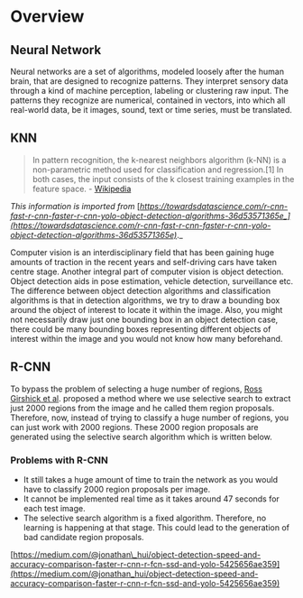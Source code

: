 # Overview

## Neural Network

Neural networks are a set of algorithms, modeled loosely after the human brain, that are designed to recognize patterns. They interpret sensory data through a kind of machine perception, labeling or clustering raw input. The patterns they recognize are numerical, contained in vectors, into which all real-world data, be it images, sound, text or time series, must be translated.

## KNN

> In pattern recognition, the k-nearest neighbors algorithm \(k-NN\) is a non-parametric method used for classification and regression.\[1\] In both cases, the input consists of the k closest training examples in the feature space. _-_ [Wikipedia](https://en.wikipedia.org/wiki/K-nearest_neighbors_algorithm)



_This information is imported from_ [_https://towardsdatascience.com/r-cnn-fast-r-cnn-faster-r-cnn-yolo-object-detection-algorithms-36d53571365e_](https://towardsdatascience.com/r-cnn-fast-r-cnn-faster-r-cnn-yolo-object-detection-algorithms-36d53571365e)_._

Computer vision is an interdisciplinary field that has been gaining huge amounts of traction in the recent years and self-driving cars have taken centre stage. Another integral part of computer vision is object detection. Object detection aids in pose estimation, vehicle detection, surveillance etc. The difference between object detection algorithms and classification algorithms is that in detection algorithms, we try to draw a bounding box around the object of interest to locate it within the image. Also, you might not necessarily draw just one bounding box in an object detection case, there could be many bounding boxes representing different objects of interest within the image and you would not know how many beforehand.

## R-CNN <a id="bbfe"></a>

To bypass the problem of selecting a huge number of regions, [Ross Girshick et al](https://arxiv.org/pdf/1311.2524.pdf). proposed a method where we use selective search to extract just 2000 regions from the image and he called them region proposals. Therefore, now, instead of trying to classify a huge number of regions, you can just work with 2000 regions. These 2000 region proposals are generated using the selective search algorithm which is written below.

### Problems with R-CNN

* It still takes a huge amount of time to train the network as you would have to classify 2000 region proposals per image.
* It cannot be implemented real time as it takes around 47 seconds for each test image.
* The selective search algorithm is a fixed algorithm. Therefore, no learning is happening at that stage. This could lead to the generation of bad candidate region proposals.

[https://medium.com/@jonathan\_hui/object-detection-speed-and-accuracy-comparison-faster-r-cnn-r-fcn-ssd-and-yolo-5425656ae359](https://medium.com/@jonathan_hui/object-detection-speed-and-accuracy-comparison-faster-r-cnn-r-fcn-ssd-and-yolo-5425656ae359)

